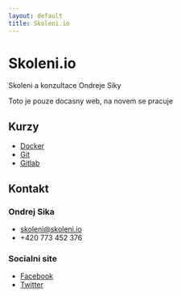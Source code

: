 ```yaml
---
layout: default
title: Skoleni.io
---
```


# Skoleni.io

Skoleni a konzultace Ondreje Siky

Toto je pouze docasny web, na novem se pracuje

## Kurzy

- [Docker](docker/)
- [Git](git/)
- [Gitlab](gitlab/)


## Kontakt

### Ondrej Sika

- <skoleni@skoleni.io>
- +420 773 452 376

### Socialni site

- [Facebook](https://facebook.com/skoleniio)
- [Twitter](https://twitter.com/skoleniio)

